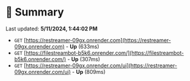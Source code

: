 # 📖 Summary
Last updated: **5/11/2024, 1:44:02 PM**

- `GET` [https://restreamer-09gx.onrender.com](https://restreamer-09gx.onrender.com) - **Up** (633ms)
- `GET` [https://filestreambot-b5k6.onrender.com/](https://filestreambot-b5k6.onrender.com/) - **Up** (307ms)
- `GET` [https://restreamer-09gx.onrender.com/ui](https://restreamer-09gx.onrender.com/ui) - **Up** (809ms)
